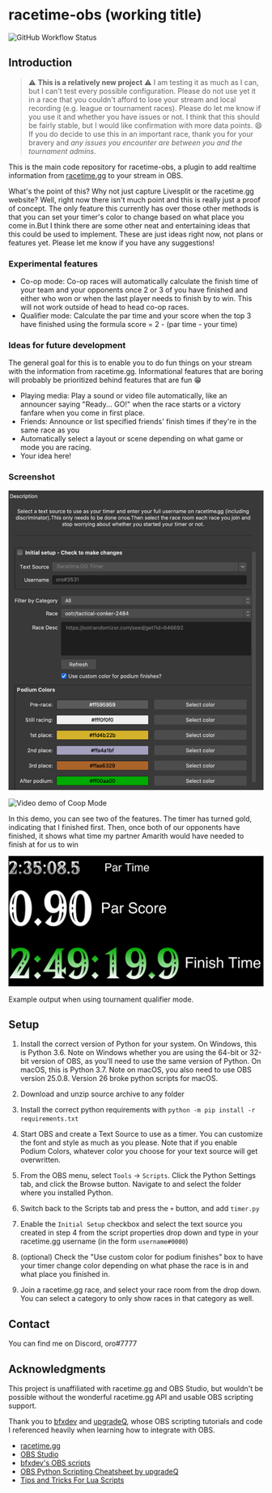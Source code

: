# racetime-obs (working title)

![GitHub Workflow Status](https://img.shields.io/github/workflow/status/ssbm-oro/racetime-obs/test-build)

## Introduction

> :warning: **This is a relatively new project** :warning: I am testing it as much as I can, but I can't test every possible configuration. Please do not use yet it in a race that you couldn't afford to lose your stream and local recording (e.g. league or tournament races). Please do let me know if you use it and whether you have issues or not. I think that this should be fairly stable, but I would like confirmation with more data points. :smile: If you do decide to use this in an important race, thank you for your bravery and *any issues you encounter are between you and the tournament admins*.

This is the main code repository for racetime-obs, a plugin to add realtime information from [racetime.gg](https://racetime.gg) to your stream in OBS.

What's the point of this? Why not just capture Livesplit or the racetime.gg website? Well, right now there isn't much point and this is really just a proof of concept. The only feature this currently has over those other methods is that you can set your timer's color to change based on what place you come in.But I think there are some other neat and entertaining ideas that this could be used to implement. These are just ideas right now, not plans or features yet. Please let me know if you have any suggestions!

### Experimental features

* Co-op mode: Co-op races will automatically calculate the finish time of your team and your opponents once 2 or 3 of you have finished and either who won or when the last player needs to finish by to win. This will not work outside of head to head co-op races.
* Qualifier mode: Calculate the par time and your score when the top 3 have finished using the formula score = 2 - (par time - your time)

### Ideas for future development

The general goal for this is to enable you to do fun things on your stream with the information from racetime.gg. Informational features that are boring will probably be prioritized behind features that are fun :grin:

* Playing media: Play a sound or video file automatically, like an announcer saying "Ready... GO!" when the race starts or a victory fanfare when you come in first place.
* Friends: Announce or list specified friends' finish times if they're in the same race as you
* Automatically select a layout or scene depending on what game or mode you are racing.
* Your idea here!

### Screenshot

![Screenshot of Settings](/img/Screenshot1.png)

![Video demo of Coop Mode](/img/coop_demo.gif)

In this demo, you can see two of the features. The timer has turned gold, indicating that I finished first. Then, once both of our opponents have finished, it shows what time my partner Amarith would have needed to finish at for us to win

![Example of Tournament Qualifier Mode](/img/Screenshot2.png)

Example output when using tournament qualifier mode.

## Setup

1) Install the correct version of Python for your system. On Windows, this is Python 3.6. Note on Windows whether you are using the 64-bit or 32-bit version of OBS, as you'll need to use the same version of Python. On macOS, this is Python 3.7. Note on macOS, you also need to use OBS version 25.0.8. Version 26 broke python scripts for macOS.

2) Download and unzip source archive to any folder

3) Install the correct python requirements with `python -m pip install -r requirements.txt`

4) Start OBS and create a Text Source to use as a timer. You can customize the font and style as much as you please. Note that if you enable Podium Colors, whatever color you choose for your text source will get overwritten.

5) From the OBS menu, select `Tools` -> `Scripts`. Click the Python Settings tab, and click the Browse button. Navigate to and select the folder where you installed Python.

6) Switch back to the Scripts tab and press the `+` button, and add `timer.py`

7) Enable the `Initial Setup` checkbox and select the text source you created in step 4 from the script properties drop down and type in your racetime.gg username (in the form `username#0000`)

8) (optional) Check the "Use custom color for podium finishes" box to have your timer change color depending on what phase the race is in and what place you finished in.

9) Join a racetime.gg race, and select your race room from the drop down. You can select a category to only show races in that category as well.

## Contact

You can find me on Discord, oro#7777

## Acknowledgments

This project is unaffiliated with racetime.gg and OBS Studio, but wouldn't be possible without the wonderful racetime.gg API and usable OBS scripting support.

Thank you to [bfxdev](https://github.com/bfxdev) and [upgradeQ](https://github.com/upgradeQ), whose OBS scripting tutorials and code I referenced heavily when learning how to integrate with OBS.

* [racetime.gg](https://github.com/racetimeGG/racetime-app)
* [OBS Studio](https://github.com/obsproject/obs-studio)
* [bfxdev's OBS scripts](https://github.com/bfxdev/OBS)
* [OBS Python Scripting Cheatsheet by upgradeQ](https://github.com/upgradeQ/OBS-Studio-Python-Scripting-Cheatsheet-obspython-Examples-of-API)
* [Tips and Tricks For Lua Scripts](https://obsproject.com/forum/threads/tips-and-tricks-for-lua-scripts.132256/#post-491262)
